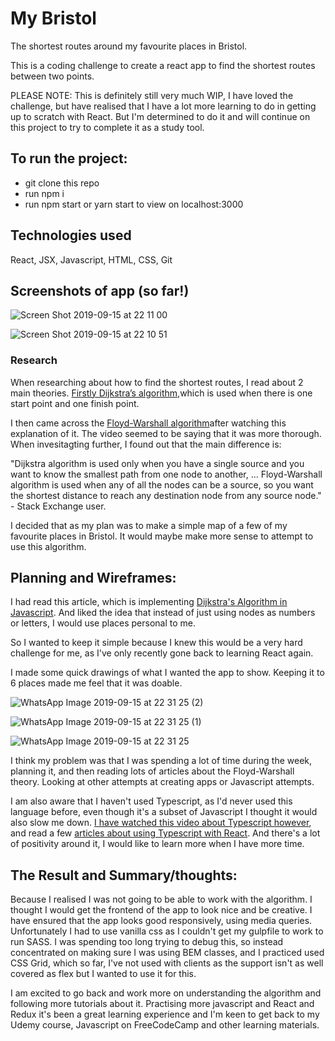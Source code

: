 # My Bristol
The shortest routes around my favourite places in Bristol.

This is a coding challenge to create a react app to find the shortest routes between two points.

PLEASE NOTE: This is definitely still very much WIP, I have loved the challenge, but have realised that I have a lot more learning to do in getting up to scratch with React. But I'm determined to do it and will continue on this project to try to complete it as a study tool.

## To run the project:
* git clone this repo
* run npm i
* run npm start or yarn start to view on localhost:3000

## Technologies used
React, JSX, Javascript, HTML, CSS, Git 

## Screenshots of app (so far!)

![Screen Shot 2019-09-15 at 22 11 00](https://user-images.githubusercontent.com/26763021/64928068-e2ed8400-d80a-11e9-97d2-137541e64db5.png)

![Screen Shot 2019-09-15 at 22 10 51](https://user-images.githubusercontent.com/26763021/64928069-e3861a80-d80a-11e9-990d-0cc70a7ba4fd.png)

### Research

When researching about how to find the shortest routes, I read about 2 main theories. [Firstly Dijkstra’s algorithm,](https://www.pearsonschoolsandfecolleges.co.uk/secondary/Mathematics/16plus/AdvancingMathsForAQA2ndEdition/Samples/SampleMaterial/Chp-02%20023-043.pdf)which is used when there is one start point and one finish point.

I then came across the [Floyd-Warshall algorithm](https://www.youtube.com/watch?v=oNI0rf2P9gE")after watching this explanation of it.</a> The video seemed to be saying that it was more thorough. When invesitagting further, I found out that the main difference is:  

"Dijkstra algorithm is used only when you have a single source and you want to know the smallest path from one node to another, ... Floyd-Warshall algorithm is used when any of all the nodes can be a source, so you want the shortest distance to reach any destination node from any source node." - Stack Exchange user.

I decided that as my plan was to make a simple map of a few of my favourite places in Bristol. It would maybe make more sense to attempt to use this algorithm.


## Planning and Wireframes:

I had read this article, which is implementing [Dijkstra's Algorithm in Javascript](https://medium.com/@adriennetjohnson/a-walkthrough-of-dijkstras-algorithm-in-javascript-e94b74192026). And liked the idea that instead of just using nodes as numbers or letters, I would use places personal to me.

So I wanted to keep it simple because I knew this would be a very hard challenge for me, as I've only recently gone back to learning React again.

I made some quick drawings of what I wanted the app to show. Keeping it to 6 places made me feel that it was doable.

![WhatsApp Image 2019-09-15 at 22 31 25 (2)](https://user-images.githubusercontent.com/26763021/64927901-cb150080-d808-11e9-9aca-3267fbb8bb8c.jpeg)

![WhatsApp Image 2019-09-15 at 22 31 25 (1)](https://user-images.githubusercontent.com/26763021/64927902-cb150080-d808-11e9-94e8-3c8f04b73157.jpeg)

![WhatsApp Image 2019-09-15 at 22 31 25](https://user-images.githubusercontent.com/26763021/64927903-cb150080-d808-11e9-9ed5-f09c315dd9c9.jpeg)

I think my problem was that I was spending a lot of time during the week, planning it, and then reading lots of articles about the Floyd-Warshall theory. Looking at other attempts at creating apps or Javascript attempts. 

I am also aware that I haven't used Typescript, as I'd never used this language before, even though it's a subset of Javascript I thought it would also slow me down. [I have watched this video about Typescript however](https://channel9.msdn.com/Events/Build/2017/B8088/), and read a few [articles about using Typescript with React](https://blog.logrocket.com/how-why-a-guide-to-using-typescript-with-react-fffb76c61614/#targetText=It%20is%20a%20strict%20superset,in%20the%20form%20of%20interfaces). And there's a lot of positivity around it, I would like to learn more when I have more time.


## The Result and Summary/thoughts:

Because I realised I was not going to be able to work with the algorithm. I thought I would get the frontend of the app to look nice and be creative. I have ensured that the app looks good responsively, using media queries. Unfortunately I had to use vanilla css as I couldn't get my gulpfile to work to run SASS. I was spending too long trying to debug this, so instead concentrated on making sure I was using BEM classes, and I practiced used CSS Grid, which so far, I've not used with clients as the support isn't as well covered as flex but I wanted to use it for this.

I am excited to go back and work more on understanding the algorithm and following more tutorials about it. Practising more javascript and React and Redux it's been a great learning experience and I'm keen to get back to my Udemy course, Javascript on FreeCodeCamp and other learning materials.


